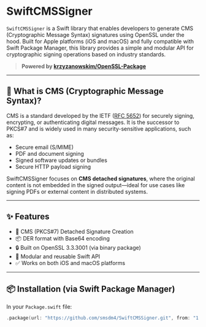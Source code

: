 # SwiftCMSSigner

`SwiftCMSSigner` is a Swift library that enables developers to generate CMS (Cryptographic Message Syntax) signatures using OpenSSL under the hood. Built for Apple platforms (iOS and macOS) and fully compatible with Swift Package Manager, this library provides a simple and modular API for cryptographic signing operations based on industry standards.

> **Powered by [krzyzanowskim/OpenSSL-Package](https://github.com/krzyzanowskim/OpenSSL-Package)**

---

## 🔐 What is CMS (Cryptographic Message Syntax)?

CMS is a standard developed by the IETF ([RFC 5652](https://datatracker.ietf.org/doc/html/rfc5652)) for securely signing, encrypting, or authenticating digital messages. It is the successor to PKCS#7 and is widely used in many security-sensitive applications, such as:

- Secure email (S/MIME)
- PDF and document signing
- Signed software updates or bundles
- Secure HTTP payload signing

SwiftCMSSigner focuses on **CMS detached signatures**, where the original content is not embedded in the signed output—ideal for use cases like signing PDFs or external content in distributed systems.

---

## ✨ Features

- 📄 CMS (PKCS#7) Detached Signature Creation
- 📦 DER format with Base64 encoding
- 🔒 Built on OpenSSL 3.3.3001 (via binary package)
- 🧩 Modular and reusable Swift API
- ✅ Works on both iOS and macOS platforms

---

## 📦 Installation (via Swift Package Manager)

In your `Package.swift` file:

```swift
.package(url: "https://github.com/smsdm4/SwiftCMSSigner.git", from: "1.0.0")

